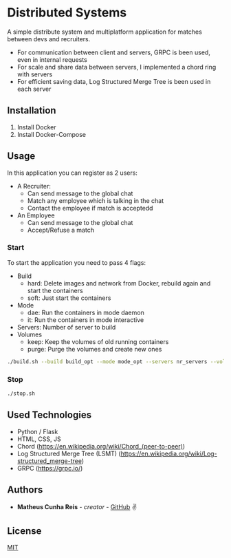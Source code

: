 # Distributed Systems

A simple distribute system and multiplatform application for matches between devs and recruiters.

* For communication between client and servers, GRPC is been used, even in internal requests
* For scale and share data between servers, I implemented a chord ring with servers
* For efficient saving data, Log Structured Merge Tree is been used in each server

## Installation

1. Install Docker
2. Install Docker-Compose

## Usage

In this application you can register as 2 users:
* A Recruiter:
   * Can send message to the global chat
   * Match any employee which is talking in the chat
   * Contact the employee if match is acceptedd
* An Employee
   * Can send message to the global chat
   * Accept/Refuse a match

### Start
To start the application you need to pass 4 flags:
* Build
  * hard: Delete images and network from Docker, rebuild again and start the containers
  * soft: Just start the containers
* Mode
  * dae: Run the containers in mode daemon
  * it: Run the containers in mode interactive
* Servers: Number of server to build
* Volumes
  * keep: Keep the volumes of old running containers
  * purge: Purge the volumes and create new ones

```bash
./build.sh --build build_opt --mode mode_opt --servers nr_servers --volumes volume_opt
```

### Stop
```bash
./stop.sh
```
## Used Technologies
* Python / Flask
* HTML, CSS, JS
* Chord (https://en.wikipedia.org/wiki/Chord_(peer-to-peer))
* Log Structured Merge Tree (LSMT) (https://en.wikipedia.org/wiki/Log-structured_merge-tree)
* GRPC (https://grpc.io/)

## Authors

* **Matheus Cunha Reis** - *creator* - [GitHub](https://github.com/matheuscr30) ✌

## License
[MIT](https://choosealicense.com/licenses/mit/)
